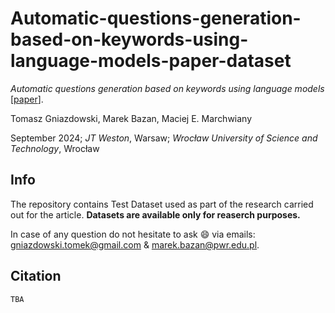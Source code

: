 # Automatic-questions-generation-based-on-keywords-using-language-models-paper-dataset
_Automatic questions generation based on keywords using language models_ [[paper]()].

Tomasz Gniazdowski, Marek Bazan, Maciej E. Marchwiany

September 2024; _JT Weston_, Warsaw; _Wrocław University of Science and Technology_, Wrocław

## Info
The repository contains Test Dataset used as part of the research carried out for the article. __Datasets are available only for reaserch purposes.__

In case of any question do not hesitate to ask 😄 via emails: gniazdowski.tomek@gmail.com & marek.bazan@pwr.edu.pl.

## Citation
```
TBA
```

